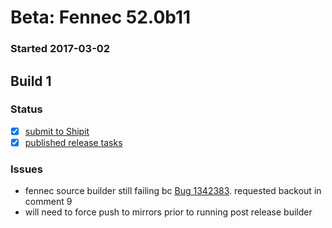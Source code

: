 # Beta: Fennec 52.0b11

### Started 2017-03-02

## Build 1

### Status
- [x] [submit to Shipit](https://wiki.mozilla.org/Release:Release_Automation_on_Mercurial:Starting_a_Release#Submit_to_Ship_It)
- [x] [published release tasks](https://wiki.mozilla.org/Release:Release_Automation_on_Mercurial:Updates_through_Shipping#Post-release_tasks)

### Issues
- fennec source builder still failing bc [Bug 1342383](https://bugzil.la/1342383). requested backout in comment 9
- will need to force push to mirrors prior to running post release builder


